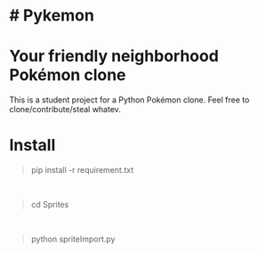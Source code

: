 # # Pykemon
# Your friendly neighborhood Pokémon clone

This is a student project for a Python Pokémon clone. 
Feel free to clone/contribute/steal whatev.

# Install

> pip install -r requirement.txt 

<br />

> cd Sprites

<br />

> python spriteImport.py
